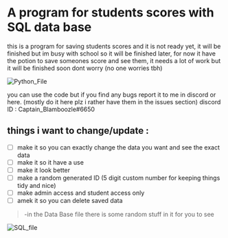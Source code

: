 # A program for students scores with SQL data base
this is a program for saving students scores and it is not ready yet, 
it will be finished but im busy with school so it will be finished later, 
for now it have the potion to save someones score and see them, it needs a lot of work but it will be finished soon dont worry (no one worries tbh)

![Python_File](https://user-images.githubusercontent.com/87281406/142213808-9cd1e2ad-e760-4a74-8efa-9fe13d051b62.png)

you can use the code but if you find any bugs report it to me in discord or here. (mostly do it here plz i rather have them in the issues section)
discord ID : Captain_Blamboozle#6650


## things i want to change/update :
- [ ] make it so you can exactly change the data you want and see the exact data
- [ ] make it so it have a use
- [ ] make it look better
- [ ] make a random generated ID (5 digit custom number for keeping things tidy and nice)
- [ ] make admin access and student access only
- [ ] amek it so you can delete saved data

> -in the Data Base file there is some random stuff in it for you to see 


![SQL_file](https://user-images.githubusercontent.com/87281406/142214325-b1aad6ec-cc2c-4844-b753-02bbf568c315.png)
